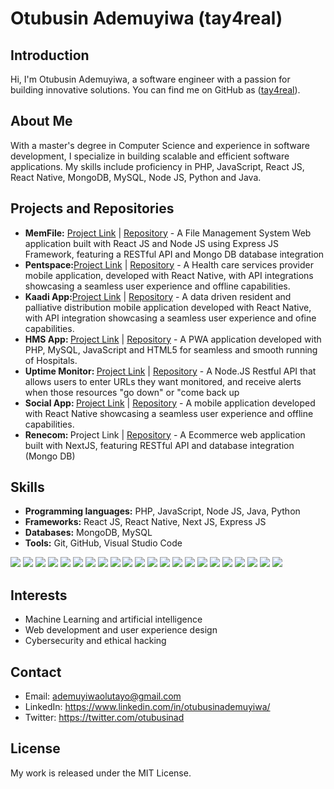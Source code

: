 <h1>Otubusin Ademuyiwa (tay4real)</h1>
<h2>Introduction</h2>
<p>Hi, I'm Otubusin Ademuyiwa, a software engineer with a passion for building innovative solutions. You can find me on GitHub as (<a href="https://github.com/tay4real">tay4real</a>).</p>
<h2>About Me</h2>
<p>With a master's degree in Computer  Science and experience in software development, I specialize in building scalable and efficient software applications. My skills include proficiency in PHP, JavaScript, React JS, React Native, MongoDB, MySQL, Node JS, Python and Java.</p>
<h2>Projects and Repositories</h2>
<ul>
  <li>
    <strong>MemFile:</strong> <a href="https://memfile.netlify.app" target="_blank">Project Link</a> | <a href="#">Repository</a> - A File Management System Web application built with React JS and Node JS using Express JS Framework, featuring a RESTful API and Mongo DB database integration
  </li>
  <li>
    <strong>Pentspace:</strong><a href="#">Project Link</a> | <a href="#">Repository</a> - A Health care services provider mobile application, developed with React Native, with API integrations showcasing a seamless user experience and offline capabilities.
  </li>
  <li>
    <strong>Kaadi App:</strong><a href="#">Project Link</a> | <a href="#">Repository</a>  - A data driven resident and palliative distribution mobile application developed with React Native, with API integration showcasing a seamless user experience and ofine capabilities.
  </li>
  <li>
    <strong>HMS App: </strong><a href="#">Project Link</a> | <a href="#">Repository</a> - A PWA application developed with PHP, MySQL, JavaScript and HTML5 for seamless and smooth running of Hospitals.
  </li>
  <li>
    <strong>Uptime Monitor: </strong><a href="#">Project Link</a> | <a href="#">Repository</a> - A Node.JS Restful API that allows users to enter URLs they want monitored, and receive alerts when those resources "go down" or "come back up
  </li>
  <li>
    <strong>Social App: </strong><a href="#">Project Link</a> | <a href="#">Repository</a> - A mobile application developed with React Native showcasing a seamless user experience and offline capabilities.
  </li>
  <li>
    <strong>Renecom: </strong><a>Project Link</a> | <a href="#">Repository</a> - A Ecommerce web application built with NextJS, featuring RESTful API and database integration (Mongo DB)
  </li>
</ul>

<h2>Skills</h2>
<ul>
  <li>
    <strong>Programming languages:</strong> PHP, JavaScript, Node JS, Java, Python
  </li>
  <li>
    <strong>Frameworks:</strong> React JS, React Native, Next JS, Express JS
  </li>
  <li>
    <strong>Databases:</strong> MongoDB, MySQL
  </li>
  <li>
    <strong>Tools:</strong> Git, GitHub, Visual Studio Code
  </li>
  
</ul>
<p>
  <image src="https://img.shields.io/badge/HTML5-E34F26?style=for-the-badge&logo=html5&logoColor=white" />
  <image src="https://img.shields.io/badge/CSS-239120?&style=for-the-badge&logo=css3&logoColor=white" />
  <image src="https://img.shields.io/badge/Bootstrap-563D7C?style=for-the-badge&logo=bootstrap&logoColor=white" />
  <image src="https://img.shields.io/badge/JavaScript-F7DF1E?style=for-the-badge&logo=javascript&logoColor=black" />
  <image src="https://img.shields.io/badge/React-20232A?style=for-the-badge&logo=react&logoColor=61DAFB" />
  <image src="https://img.shields.io/badge/Node.js-43853D?style=for-the-badge&logo=node.js&logoColor=white" />
  <image src="https://img.shields.io/badge/Microsoft_Azure-0089D6?style=for-the-badge&logo=microsoft-azure&logoColor=white" /> 
  <image src="https://img.shields.io/badge/Discord-7289DA?style=for-the-badge&logo=discord&logoColor=white" /> 
  <image src="https://img.shields.io/badge/GitHub-100000?style=for-the-badge&logo=github&logoColor=white" />  
  <image src="https://img.shields.io/badge/Python-3776AB?style=for-the-badge&logo=python&logoColor=white" /> 
  <image src="https://img.shields.io/badge/Express.js-404D59?style=for-the-badge" />
  <image src="https://img.shields.io/badge/MySQL-00000F?style=for-the-badge&logo=mysql&logoColor=white" />
<image src="https://img.shields.io/badge/TypeScript-007ACC?style=for-the-badge&logo=typescript&logoColor=white" />
<image src="https://img.shields.io/badge/Java-ED8B00?style=for-the-badge&logo=openjdk&logoColor=white" />
<image src="https://img.shields.io/badge/Redux-593D88?style=for-the-badge&logo=redux&logoColor=white" />
<image src="https://img.shields.io/badge/React_Router-CA4245?style=for-the-badge&logo=react-router&logoColor=white" />
<image src="https://img.shields.io/badge/jQuery-0769AD?style=for-the-badge&logo=jquery&logoColor=white" />
<image src="	https://img.shields.io/badge/MongoDB-4EA94B?style=for-the-badge&logo=mongodb&logoColor=white" />
<image src="	https://img.shields.io/badge/Netlify-00C7B7?style=for-the-badge&logo=netlify&logoColor=white" />
<image src="https://img.shields.io/badge/Heroku-430098?style=for-the-badge&logo=heroku&logoColor=white" />
<image src="https://img.shields.io/badge/Amazon_AWS-232F3E?style=for-the-badge&logo=amazon-aws&logoColor=white" />
<image src="https://img.shields.io/badge/Google_Cloud-4285F4?style=for-the-badge&logo=google-cloud&logoColor=white" />
   </p>

<h2>Interests</h2>
<ul>
  <li>Machine Learning and artificial intelligence</li>
  <li>Web development and user experience design</li>
  <li>Cybersecurity and ethical hacking</li>
</ul>

<h2>Contact</h2>
<ul>
  <li>Email: <a href="mailto:ademuyiwaolutayo@gmail.com">ademuyiwaolutayo@gmail.com</a></li>
  <li>LinkedIn: <a href="https://www.linkedin.com/in/otubusinademuyiwa/">https://www.linkedin.com/in/otubusinademuyiwa/</a> </li>
  <li>Twitter: <a href="https://twitter.com/otubusinad">https://twitter.com/otubusinad</a> </li>
</ul>

<h2>License</h2>
<p>My work is released under the MIT License.</p>
